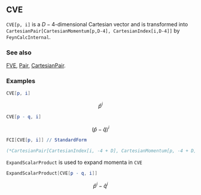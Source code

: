 ## CVE

`CVE[p, i]` is a $D-4$-dimensional Cartesian vector and is transformed into `CartesianPair[CartesianMomentum[p,D-4], CartesianIndex[i,D-4]]` by `FeynCalcInternal`.

### See also

[FVE](FVE), [Pair](Pair), [CartesianPair](CartesianPair).

### Examples

```mathematica
CVE[p, i]
```

$$\hat{p}^i$$

```mathematica
CVE[p - q, i]
```

$$\left(\hat{p}-\hat{q}\right)^i$$

```mathematica
FCI[CVE[p, i]] // StandardForm

(*CartesianPair[CartesianIndex[i, -4 + D], CartesianMomentum[p, -4 + D]]*)
```

`ExpandScalarProduct` is used to expand momenta in `CVE`

```mathematica
ExpandScalarProduct[CVE[p - q, i]]
```

$$\hat{p}^i-\hat{q}^i$$